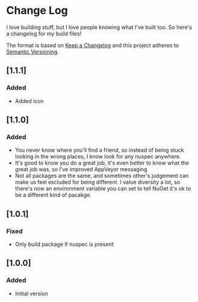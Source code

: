 # Change Log

I love building stuff, but I love people knowing what I've built too. So
here's a changelog for my build files!

The format is based on [Keep a Changelog](http://keepachangelog.com/)
and this project adheres to [Semantic Versioning](http://semver.org/).

## [1.1.1]
### Added
 - Added icon
  
## [1.1.0]
### Added
 - You never know where you'll find a friend, so instead of being stuck looking
   in the wrong places, I know look for any nuspec anywhere.
 - It's good to know you do a great job, it's even better to know what the great
   job was, so I've improved AppVeyor messaging
 - Not all packages are the same, and sometimes other's judgement can make us
   feel excluded for being different. I value diversity a lot, so there's now
   an environment variable you can set to tell NuGet it's ok to be a different
   kind of pacakge.
 
## [1.0.1]
### Fixed
 - Only build package if nuspec is present

## [1.0.0]
### Added
 - Initial version

